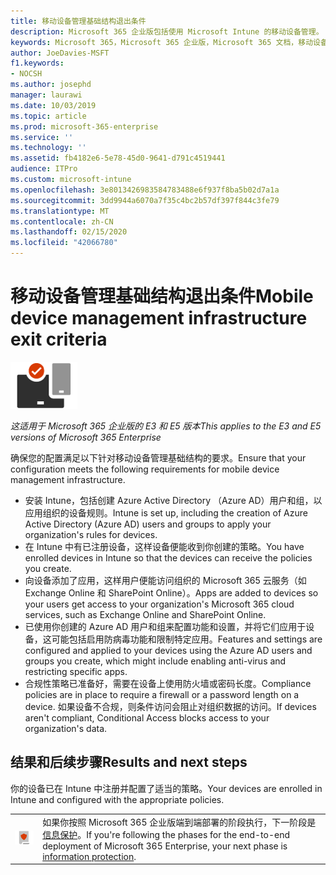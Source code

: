 ```yaml
---
title: 移动设备管理基础结构退出条件
description: Microsoft 365 企业版包括使用 Microsoft Intune 的移动设备管理。 查看要求和先决条件、使用 Azure Active Directory 资源设置 Intune、注册 iOS、macOS、Android 和 Windows 设备、部署应用、创建配置配置文件、使用合规性策略，以及为移动启用条件访问Microsoft 365 企业版的设备管理。
keywords: Microsoft 365，Microsoft 365 企业版，Microsoft 365 文档，移动设备管理，Intune
author: JoeDavies-MSFT
f1.keywords:
- NOCSH
ms.author: josephd
manager: laurawi
ms.date: 10/03/2019
ms.topic: article
ms.prod: microsoft-365-enterprise
ms.service: ''
ms.technology: ''
ms.assetid: fb4182e6-5e78-45d0-9641-d791c4519441
audience: ITPro
ms.custom: microsoft-intune
ms.openlocfilehash: 3e8013426983584783488e6f937f8ba5b02d7a1a
ms.sourcegitcommit: 3dd9944a6070a7f35c4bc2b57df397f844c3fe79
ms.translationtype: MT
ms.contentlocale: zh-CN
ms.lasthandoff: 02/15/2020
ms.locfileid: "42066780"
---
```

# <a name="mobile-device-management-infrastructure-exit-criteria"></a><span data-ttu-id="84f1f-105">移动设备管理基础结构退出条件</span><span class="sxs-lookup"><span data-stu-id="84f1f-105">Mobile device management infrastructure exit criteria</span></span>

![阶段 5：移动设备管理](../media/deploy-foundation-infrastructure/mobiledevicemgmt_icon-small.png)

<span data-ttu-id="84f1f-107">*这适用于 Microsoft 365 企业版的 E3 和 E5 版本*</span><span class="sxs-lookup"><span data-stu-id="84f1f-107">*This applies to the E3 and E5 versions of Microsoft 365 Enterprise*</span></span>

<span data-ttu-id="84f1f-108">确保您的配置满足以下针对移动设备管理基础结构的要求。</span><span class="sxs-lookup"><span data-stu-id="84f1f-108">Ensure that your configuration meets the following requirements for mobile device management infrastructure.</span></span>

- <span data-ttu-id="84f1f-109">安装 Intune，包括创建 Azure Active Directory （Azure AD）用户和组，以应用组织的设备规则。</span><span class="sxs-lookup"><span data-stu-id="84f1f-109">Intune is set up, including the creation of Azure Active Directory (Azure AD) users and groups to apply your organization's rules for devices.</span></span>
- <span data-ttu-id="84f1f-110">在 Intune 中有已注册设备，这样设备便能收到你创建的策略。</span><span class="sxs-lookup"><span data-stu-id="84f1f-110">You have enrolled devices in Intune so that the devices can receive the policies you create.</span></span>
- <span data-ttu-id="84f1f-111">向设备添加了应用，这样用户便能访问组织的 Microsoft 365 云服务（如 Exchange Online 和 SharePoint Online）。</span><span class="sxs-lookup"><span data-stu-id="84f1f-111">Apps are added to devices so your users get access to your organization's Microsoft 365 cloud services, such as Exchange Online and SharePoint Online.</span></span>
- <span data-ttu-id="84f1f-112">已使用你创建的 Azure AD 用户和组来配置功能和设置，并将它们应用于设备，这可能包括启用防病毒功能和限制特定应用。</span><span class="sxs-lookup"><span data-stu-id="84f1f-112">Features and settings are configured and applied to your devices using the Azure AD users and groups you create, which might include enabling anti-virus and restricting specific apps.</span></span>
- <span data-ttu-id="84f1f-113">合规性策略已准备好，需要在设备上使用防火墙或密码长度。</span><span class="sxs-lookup"><span data-stu-id="84f1f-113">Compliance policies are in place to require a firewall or a password length on a device.</span></span> <span data-ttu-id="84f1f-114">如果设备不合规，则条件访问会阻止对组织数据的访问。</span><span class="sxs-lookup"><span data-stu-id="84f1f-114">If devices aren't compliant, Conditional Access blocks access to your organization's data.</span></span>

## <a name="results-and-next-steps"></a><span data-ttu-id="84f1f-115">结果和后续步骤</span><span class="sxs-lookup"><span data-stu-id="84f1f-115">Results and next steps</span></span>

<span data-ttu-id="84f1f-116">你的设备已在 Intune 中注册并配置了适当的策略。</span><span class="sxs-lookup"><span data-stu-id="84f1f-116">Your devices are enrolled in Intune and configured with the appropriate policies.</span></span>

|||
|:-------|:-----|
|![第 6 阶段：信息保护](../media/deploy-foundation-infrastructure/infoprotection_icon-small.png)| <span data-ttu-id="84f1f-118">如果你按照 Microsoft 365 企业版端到端部署的阶段执行，下一阶段是[信息保护](infoprotect-infrastructure.md)。</span><span class="sxs-lookup"><span data-stu-id="84f1f-118">If you're following the phases for the end-to-end deployment of Microsoft 365 Enterprise, your next phase is [information protection](infoprotect-infrastructure.md).</span></span> |
